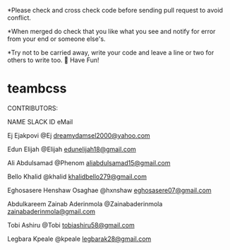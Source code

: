 *Please check and cross check code before sending pull request to avoid conflict.

*When merged do check that you like what you see and notify for error from your end or someone else's.

*Try not to be carried away, write your code and leave a line or two for others to write too.
🙂
Have Fun!
# teambcss

CONTRIBUTORS:

NAME                        SLACK ID                 eMail

Ej Ejakpovi                @Ej                  dreamydamsel2000@yahoo.com

Edun Elijah                   @Elijah              edunelijah18@gmail.com

Ali Abdulsamad                @Phenom              aliabdulsamad15@gmail.com

Bello Khalid                  @khalid              khalidbello279@gmail.com

Eghosasere Henshaw Osaghae    @hxnshaw             eghosasere07@gmail.com 

Abdulkareem Zainab Aderinmola @Zainabaderinmola    zainabaderinmola@gmail.com

Tobi Ashiru                   @Tobi                tobiashiru58@gmail.com

Legbara Kpeale                @kpeale              legbarak28@gmail.com
